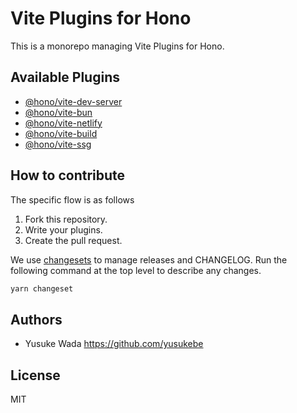 # Vite Plugins for Hono

This is a monorepo managing Vite Plugins for Hono.

## Available Plugins

- [@hono/vite-dev-server](./packages/dev-server/)
- [@hono/vite-bun](./packages/bun/)
- [@hono/vite-netlify](./packages/netlify/)
- [@hono/vite-build](./packages/build/)
- [@hono/vite-ssg](./packages/ssg/)

## How to contribute

The specific flow is as follows

1. Fork this repository.
2. Write your plugins.
3. Create the pull request.

We use [changesets](https://github.com/changesets/changesets) to manage releases and CHANGELOG.
Run the following command at the top level to describe any changes.

```sh
yarn changeset
```

## Authors

- Yusuke Wada <https://github.com/yusukebe>

## License

MIT
